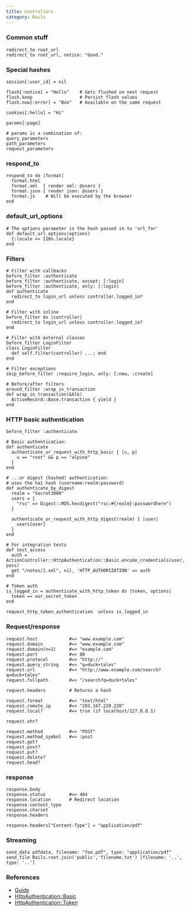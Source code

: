 ```yaml
---
title: Controllers
category: Rails
---
```


### Common stuff

    redirect_to root_url
    redirect_to root_url, notice: "Good."

### Special hashes

    session[:user_id] = nil

    flash[:notice] = "Hello"    # Gets flushed on next request
    flash.keep                  # Persist flash values
    flash.now[:error] = "Boo"   # Available on the same request

    cookies[:hello] = "Hi"

    params[:page]

    # params is a combination of:
    query_parameters
    path_parameters
    request_parameters

### respond_to

    respond_to do |format|
      format.html
      format.xml  { render xml: @users }
      format.json { render json: @users }
      format.js    # Will be executed by the browser
    end

### default_url_options

    # The options parameter is the hash passed in to 'url_for'
    def default_url_options(options)
      {:locale => I18n.locale}
    end

### Filters

    # Filter with callbacks
    before_filter :authenticate
    before_filter :authenticate, except: [:login]
    before_filter :authenticate, only: [:login]
    def authenticate
      redirect_to login_url unless controller.logged_in?
    end

    # Filter with inline
    before_filter do |controller|
      redirect_to login_url unless controller.logged_in?
    end

    # Filter with external classes
    before_filter LoginFilter
    class LoginFilter
      def self.filter(controller) ...; end
    end

    # Filter exceptions
    skip_before_filter :require_login, only: [:new, :create]

    # Before/after filters
    around_filter :wrap_in_transaction
    def wrap_in_transaction(&blk)
      ActiveRecord::Base.transaction { yield }
    end

### HTTP basic authentication

    before_filter :authenticate

    # Basic authentication:
    def authenticate
      authenticate_or_request_with_http_basic { |u, p|
        u == "root" && p == "alpine"
      }
    end

    # ...or digest (hashed) authentication:
    # uses the ha1 hash (username:realm:password)
    def authenticate_by_digest
      realm = "Secret3000"
      users = {
        "rsc" => Digest::MD5.hexdigest("rsc:#{realm}:passwordhere")
      }

      authenticate_or_request_with_http_digest(realm) { |user|
        users[user]
      }
    end

    # For integration tests
    def test_access
      auth = ActionController::HttpAuthentication::Basic.encode_credentials(user, pass)
      get "/notes/1.xml", nil, 'HTTP_AUTHORIZATION' => auth
    end

    # Token auth
    is_logged_in = authenticate_with_http_token do |token, options|
      token == our_secret_token
    end

    request_http_token_authentication  unless is_logged_in

### Request/response

    request.host            #=> "www.example.com"
    request.domain          #=> "www.example.com"
    request.domain(n=2)     #=> "example.com"
    request.port            #=> 80
    request.protocol        #=> "http://"
    request.query_string    #=> "q=duck+tales"
    request.url             #=> "http://www.example.com/search?q=duck+tales"
    request.fullpath        #=> "/search?q=duck+tales"

    request.headers         # Returns a hash

    request.format          #=> "text/html"
    request.remote_ip       #=> "203.167.220.220"
    request.local?          #=> true (if localhost/127.0.0.1)

    request.xhr?

    request.method          #=> "POST"
    request.method_symbol   #=> :post
    request.get?
    request.post?
    request.put?
    request.delete?
    request.head?

### response

    response.body
    response.status         #=> 404
    response.location       # Redirect location
    response.content_type
    response.charset
    response.headers

    response.headers["Content-Type"] = "application/pdf"

### Streaming

    send_data pdfdata, filename: "foo.pdf", type: "application/pdf"
    send_file Rails.root.join('public','filename.txt') [filename: '..', type: '..']

### References

 * [Guide](http://guides.rubyonrails.org/action_controller_overview.html)
 * [HttpAuthentication::Basic](http://api.rubyonrails.org/classes/ActionController/HttpAuthentication/Basic.html)
 * [HttpAuthentication::Token](http://api.rubyonrails.org/classes/ActionController/HttpAuthentication/Token.html)
